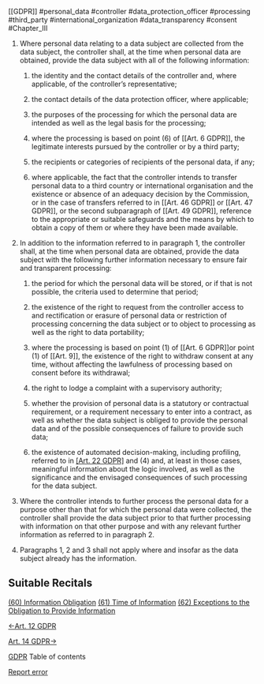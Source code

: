 [[GDPR]] #personal_data #controller #data_protection_officer #processing #third_party #international_organization #data_transparency #consent #Chapter_III

1. Where personal data relating to a data subject are collected from the data subject, the controller shall, at the time when personal data are obtained, provide the data subject with all of the following information:

	
	1. the identity and the contact details of the controller and, where applicable, of the controller’s representative;
	
	2. the contact details of the data protection officer, where applicable;
	
	3. the purposes of the processing for which the personal data are intended as well as the legal basis for the processing;
	
	4. where the processing is based on point (6) of [[Art. 6 GDPR]], the legitimate interests pursued by the controller or by a third party;
	
	5. the recipients or categories of recipients of the personal data, if any;
	
	6. where applicable, the fact that the controller intends to transfer personal data to a third country or international organisation and the existence or absence of an adequacy decision by the Commission, or in the case of transfers referred to in [[Art. 46 GDPR]] or [[Art. 47 GDPR]], or the second subparagraph of [[Art. 49 GDPR]], reference to the appropriate or suitable safeguards and the means by which to obtain a copy of them or where they have been made available.


1. In addition to the information referred to in paragraph 1, the controller shall, at the time when personal data are obtained, provide the data subject with the following further information necessary to ensure fair and transparent processing:

	
	1. the period for which the personal data will be stored, or if that is not possible, the criteria used to determine that period;
	
	2. the existence of the right to request from the controller access to and rectification or erasure of personal data or restriction of processing concerning the data subject or to object to processing as well as the right to data portability;
	
	3. where the processing is based on point (1) of [[Art. 6 GDPR]]or point (1) of [[Art. 9]], the existence of the right to withdraw consent at any time, without affecting the lawfulness of processing based on consent before its withdrawal;
	
	4. the right to lodge a complaint with a supervisory authority;
	
	5. whether the provision of personal data is a statutory or contractual requirement, or a requirement necessary to enter into a contract, as well as whether the data subject is obliged to provide the personal data and of the possible consequences of failure to provide such data;
	
	6. the existence of automated decision-making, including profiling, referred to in [[Art. 22 GDPR]](1) and (4) and, at least in those cases, meaningful information about the logic involved, as well as the significance and the envisaged consequences of such processing for the data subject.


6. Where the controller intends to further process the personal data for a purpose other than that for which the personal data were collected, the controller shall provide the data subject prior to that further processing with information on that other purpose and with any relevant further information as referred to in paragraph 2.

8. Paragraphs 1, 2 and 3 shall not apply where and insofar as the data subject already has the information.




## Suitable Recitals



[(60) Information Obligation](https://gdpr-info.eu/recitals/no-60/)
[(61) Time of Information](https://gdpr-info.eu/recitals/no-61/)
[(62) Exceptions to the Obligation to Provide Information](https://gdpr-info.eu/recitals/no-62/)




[←Art. 12 GDPR](https://gdpr-info.eu/art-12-gdpr/ "Art. 12 GDPR - Transparent information, communication and modalities for the exercise of the rights of the data subject")


[Art. 14 GDPR→](https://gdpr-info.eu/art-14-gdpr/ "Art. 14 GDPR - Information to be provided where personal data have not been obtained from the data subject")



[GDPR](https://gdpr-info.eu)
Table of contents


[Report error](https://gdpr-info.eu/gf/?TB_iframe=true&height=306 "Your message")

